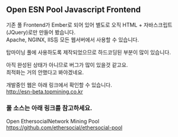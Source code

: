 Open ESN Pool Javascript Frontend
---------------------------------

기존 풀 Frontend가 Ember로 되어 있어 별도로 오직 HTML + 자바스크립트(JQuery)로만 만들어 봤습니다.  
Apache, NGINX, IIS등 모든 웹서버에서 사용할 수 있습니다.  
  
탑마이닝 풀에 사용하도록 제작되었으므로 하드코딩된 부분이 많이 있습니다.  
  
아직 완성된 상태가 아니므로 버그가 많이 있을것 같고요.  
최적화는 거의 안했다고 봐야겠네요.  
  
개발중인 웹은 아래 링크에서 확인할 수 있습니다.  
<http://esn-beta.topmining.co.kr>  
  
### 풀 소스는 아래 링크를 참고하세요.
Open EthersocialNetwork Mining Pool  
<https://github.com/ethersocial/ethersocial-pool>  